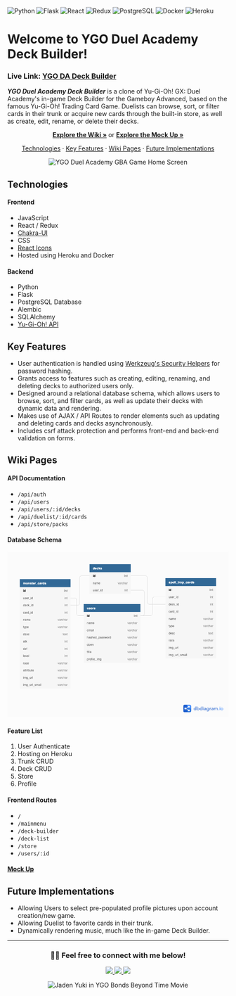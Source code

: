 ![Python](https://img.shields.io/badge/Python-3776AB?style=for-the-badge&logo=python&logoColor=white) 
![Flask](https://img.shields.io/badge/Flask-000000?style=for-the-badge&logo=flask&logoColor=white) 
![React](https://img.shields.io/badge/React-20232A?style=for-the-badge&logo=react&logoColor=61DAFB) 
![Redux](https://img.shields.io/badge/Redux-593D88?style=for-the-badge&logo=redux&logoColor=white) 
![PostgreSQL](https://img.shields.io/badge/PostgreSQL-316192?style=for-the-badge&logo=postgresql&logoColor=white) 
![Docker](https://img.shields.io/badge/Docker-2CA5E0?style=for-the-badge&logo=docker&logoColor=white) 
![Heroku](https://img.shields.io/badge/Heroku-430098?style=for-the-badge&logo=heroku&logoColor=white) 


#  Welcome to YGO Duel Academy Deck Builder!

### Live Link: [YGO DA Deck Builder](https://ygo-da-deck-builder.herokuapp.com/login)

**_YGO Duel Academy Deck Builder_** is a clone of Yu-Gi-Oh! GX: Duel Academy's in-game Deck Builder for the Gameboy Advanced, based on the famous Yu-Gi-Oh! Trading Card Game. Duelists can browse, sort, or filter cards in their trunk or acquire new cards through the built-in store, as well as create, edit, rename, or delete their decks.

<p align="center">
  <a href="https://github.com/B-Salinas/YGO-Duel-Academy-Deck-Builder/wiki"><strong>Explore the Wiki »</strong></a> 
  or 
  <a href="https://xd.adobe.com/view/3ccb6544-dbf4-4a6b-b874-bbfd839d67b6-6998/"><strong>Explore the Mock Up »</strong></a> 
</p>

<p align="center">
  <a href="#technologies">Technologies</a> 
  · 
  <a href="#key-features">Key Features</a> 
  · 
  <a href="#wiki-pages">Wiki Pages</a> 
  ·
  <a href="#future-implementations">Future Implementations</a> 
</p>

<p align="center">
  <img src="/other/ygo-da-gba-homescreen.gif" alt="YGO Duel Academy GBA Game Home Screen" width="750" height="500">
</p>

## Technologies

#### Frontend 
- JavaScript
- React / Redux
- [Chakra-UI](https://chakra-ui.com/)
- CSS
- [React Icons](https://react-icons.github.io/react-icons/)
- Hosted using Heroku and Docker

#### Backend
- Python
- Flask
- PostgreSQL Database
- Alembic
- SQLAlchemy
- [Yu-Gi-Oh! API](https://db.ygoprodeck.com/api-guide/)

## Key Features
- User authentication is handled using [Werkzeug's Security Helpers](https://werkzeug.palletsprojects.com/en/1.0.x/utils/#module-werkzeug.security) for password hashing.
- Grants access to features such as creating, editing, renaming, and deleting decks to authorized users only.
- Designed around a relational database schema, which allows users to browse, sort, and filter cards, as well as update their decks with dynamic data and rendering.
- Makes use of AJAX / API Routes to render elements such as updating and deleting cards and decks asynchronously.
- Includes csrf attack protection and performs front-end and back-end validation on forms.

## Wiki Pages

#### API Documentation
- `/api/auth`
- `/api/users`
- `/api/users/:id/decks`
- `/api/duelist/:id/cards`
- `/api/store/packs`

#### Database Schema
![YGO DA Deck Builder Database Schema](/other/YGO-DA-Deck-Builder.png)

#### Feature List
1. User Authenticate
2. Hosting on Heroku
3. Trunk CRUD
4. Deck CRUD
5. Store
6. Profile

#### Frontend Routes
- `/`
- `/mainmenu`
- `/deck-builder`
- `/deck-list`
- `/store`
- `/users/:id`

#### [Mock Up](https://xd.adobe.com/view/3ccb6544-dbf4-4a6b-b874-bbfd839d67b6-6998/)

## Future Implementations
- Allowing Users to select pre-populated profile pictures upon account creation/new game. 
- Allowing Duelist to favorite cards in their trunk. 
- Dynamically rendering music, much like the in-game Deck Builder.

---
<h3 align="center"> 👋🏽 Feel free to connect with me below! </h3>

<p align="center">
  <a href="https://github.com/B-Salinas">
    <img src="https://img.shields.io/badge/GitHub-100000?style=for-the-badge&logo=github&logoColor=white">
  </a>
  <a href="https://www.linkedin.com/in/b-salinas/">
    <img src="https://img.shields.io/badge/LinkedIn-0077B5?style=for-the-badge&logo=linkedin&logoColor=white">
  </a>
  <a href="mailto:b.salinas397@gmail.com">
    <img src="https://img.shields.io/badge/Gmail-D14836?style=for-the-badge&logo=gmail&logoColor=white">
  </a>
</p>


<p align="center">
  <img src="https://i.pinimg.com/originals/25/b4/f4/25b4f46ee64cdaae5687b8c05b036be9.gif" alt="Jaden Yuki in YGO Bonds Beyond Time Movie">
</p>
